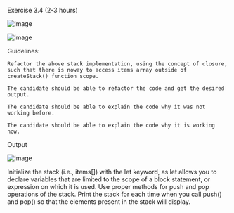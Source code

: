 Exercise 3.4 (2-3 hours)

![image](https://user-images.githubusercontent.com/109598822/230788009-f1fd9e2b-4702-4665-b8cc-69305050087c.png)

![image](https://user-images.githubusercontent.com/109598822/230788034-bdecdde9-b368-4941-a49f-6068e08d3a92.png)

Guidelines:

    Refactor the above stack implementation, using the concept of closure, such that there is noway to access items array outside of createStack() function scope.

    The candidate should be able to refactor the code and get the desired output.

    The candidate should be able to explain the code why it was not working before.

    The candidate should be able to explain the code why it is working now.

Output

![image](https://user-images.githubusercontent.com/109598822/230788057-83c33e2c-e761-47d9-aeac-74b4d3093e26.png)

Initialize the stack (i.e., items[]) with the let keyword, as let allows you to declare variables that are limited to the scope of a block statement, or expression on which it is used. Use proper methods for push and pop operations of the stack. Print the stack for each time when you call push() and pop() so that the elements present in the stack will display. 
